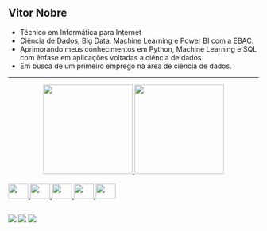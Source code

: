 ## Vitor Nobre

-  Técnico em Informática para Internet
-  Ciência de Dados, Big Data, Machine Learning e Power BI com a EBAC.
-  Aprimorando meus conhecimentos em Python, Machine Learning e SQL com ênfase em aplicações voltadas a ciência de dados.
-  Em busca de um primeiro emprego na área de ciência de dados.
___

<div align='center'>
  <a href="https://github.com/nobrevitor">
  <img height="180em" src="https://github-readme-stats.vercel.app/api?username=nobrevitor&show_icons=true&theme=dark#gh-dark-mode-only&include_all_commits=true&count_private=true">
  <img height="180em" src="https://github-readme-stats.vercel.app/api/top-langs/?username=nobrevitor&layout=compact&theme=dark#gh-dark-mode-only">
</div>

<div style="display: inline_block;"><br>
  <img aling="center" height="30" width="40" src="https://cdn.jsdelivr.net/gh/devicons/devicon/icons/python/python-original.svg" />
  <img aling="center" height="30" width="40" src="https://img.icons8.com/?size=100&id=38561&format=png&color=000000" />
  <img aling="center" height="30" width="40" src="https://upload.wikimedia.org/wikipedia/commons/2/22/Pandas_mark.svg" />
  <img aling="center" height="30" width="40" src="https://seaborn.pydata.org/_images/logo-mark-lightbg.svg" />
  <img aling="center" height="30" width="40" src="https://upload.wikimedia.org/wikipedia/commons/0/05/Scikit_learn_logo_small.svg" />
  
</div>

##
  
<div>
  <a href = "mailto:vitor.nobre.silva@gmail.com" target="_blank"><img src="https://img.shields.io/badge/-Gmail-%23333?style=for-the-badge&logo=gmail&logoColor=white"></a>
  <a href="https://www.linkedin.com/in/vitor-nobre-silva/" target="blank"><img src="https://img.shields.io/badge/-LinkedIn-%230077B5?style=for-the-badge&logo=linkedin&logoColor=white"></a> 
   <a href="https://instagram.com/nobre_vitor" target="_blank"><img src="https://img.shields.io/badge/-Instagram-%23E4405F?style=for-the-badge&logo=instagram&logoColor=white"></a>
</div>
